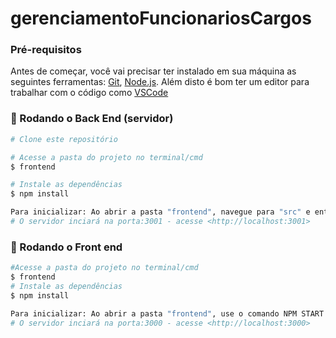 # gerenciamentoFuncionariosCargos



### Pré-requisitos

Antes de começar, você vai precisar ter instalado em sua máquina as seguintes ferramentas:
[Git](https://git-scm.com), [Node.js](https://nodejs.org/en/). 
Além disto é bom ter um editor para trabalhar com o código como [VSCode](https://code.visualstudio.com/)

### 🎲 Rodando o Back End (servidor)

```bash
# Clone este repositório

# Acesse a pasta do projeto no terminal/cmd
$ frontend

# Instale as dependências
$ npm install

Para inicializar: Ao abrir a pasta "frontend", navegue para "src" e então para "backend", use o comando NPM START
# O servidor inciará na porta:3001 - acesse <http://localhost:3001>

```
### 🎲 Rodando o Front end 
```bash
#Acesse a pasta do projeto no terminal/cmd
$ frontend
# Instale as dependências
$ npm install

Para inicializar: Ao abrir a pasta "frontend", use o comando NPM START
# O servidor inciará na porta:3000 - acesse <http://localhost:3000>
```

